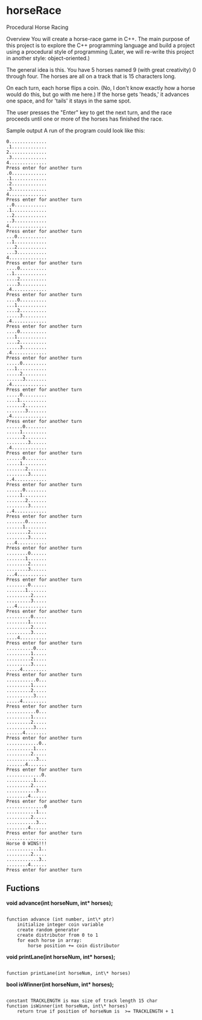 # horseRace
Procedural Horse Racing

Overview
You will create a horse-race game in C++.  The main purpose of this project is to explore the C++ programming language and build a project using a procedural style of programming (Later, we will re-write this project in another style: object-oriented.)

The general idea is this.  You have 5 horses named 9 (with great creativity) 0 through four.  The horses are all on a track that is 15 characters long.

On each turn, each horse flips a coin.  (No, I don't know exactly how a horse would do this, but go with me here.)  If the horse gets 'heads,' it advances one space, and for 'tails' it stays in the same spot. 

The user presses the "Enter" key to get the next turn, and the race proceeds until one or more of the horses has finished the race.

Sample output
A run of the program could look like this:

```
0..............
.1.............
2..............
.3.............
4..............
Press enter for another turn
.0.............
.1.............
.2.............
.3.............
4..............
Press enter for another turn
..0............
.1.............
..2............
..3............
4..............
Press enter for another turn
...0...........
..1............
...2...........
...3...........
4..............
Press enter for another turn
....0..........
..1............
....2..........
....3..........
.4.............
Press enter for another turn
....0..........
...1...........
....2..........
.....3.........
.4.............
Press enter for another turn
....0..........
...1...........
....2..........
.....3.........
.4.............
Press enter for another turn
.....0.........
...1...........
.....2.........
......3........
.4.............
Press enter for another turn
.....0.........
....1..........
......2........
.......3.......
.4.............
Press enter for another turn
......0........
.....1.........
......2........
........3......
.4.............
Press enter for another turn
......0........
.....1.........
.......2.......
........3......
..4............
Press enter for another turn
......0........
.....1.........
.......2.......
........3......
..4............
Press enter for another turn
.......0.......
......1........
........2......
........3......
...4...........
Press enter for another turn
........0......
.......1.......
........2......
........3......
...4...........
Press enter for another turn
........0......
.......1.......
.........2.....
.........3.....
...4...........
Press enter for another turn
.........0.....
........1......
.........2.....
.........3.....
....4..........
Press enter for another turn
..........0....
.........1.....
.........2.....
.........3.....
.....4.........
Press enter for another turn
...........0...
.........1.....
.........2.....
..........3....
.....4.........
Press enter for another turn
...........0...
.........1.....
.........2.....
..........3....
......4........
Press enter for another turn
............0..
..........1....
.........2.....
...........3...
.......4.......
Press enter for another turn
.............0.
..........1....
.........2.....
...........3...
........4......
Press enter for another turn
..............0
...........1...
.........2.....
...........3...
........4......
Press enter for another turn
...............
Horse 0 WINS!!!
............1..
.........2.....
............3..
........4......
Press enter for another turn
```

## Fuctions

**void advance(int horseNum, int\* horses);**

```

function advance (int number, int\* ptr)
	initialize integer coin variable
	create random generator
	create distributor from 0 to 1
	for each horse in array:
		horse position += coin distributor

```

**void printLane(int horseNum, int\* horses);**

```

function printLane(int horseNum, int\* horses)

```

**bool isWinner(int horseNum, int\* horses);**

```

constant TRACKLENGTH is max size of track length 15 char
function isWinner(int horseNum, int\* horses)
	return true if position of horseNum is  >= TRACKLENGTH + 1

```


